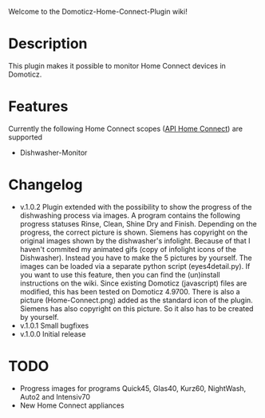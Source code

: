 Welcome to the Domoticz-Home-Connect-Plugin wiki!

# Description
This plugin makes it possible to monitor Home Connect devices in Domoticz.

# Features
Currently the following Home Connect scopes ([API Home Connect](https://developer.home-connect.com/docs/authorization/scope)) are supported
* Dishwasher-Monitor

# Changelog
* v.1.0.2 Plugin extended with the possibility to show the progress of the dishwashing process via images. A program contains the following progress statuses Rinse, Clean, Shine Dry and Finish. Depending on the progress, the correct picture is shown. Siemens has copyright on the original images shown by the dishwasher's infolight. Because of that I haven't commited my animated gifs (copy of infolight icons of the Dishwasher). Instead you have to make the 5 pictures by yourself. The images can be loaded via a separate python script (eyes4detail.py). If you want to use this feature, then you can find the (un)install instructions on the wiki. Since existing Domoticz (javascript) files are modified, this has been tested on Domoticz 4.9700. There is also a picture (Home-Connect.png) added as the standard icon of the plugin. Siemens has also copyright on this picture. So it also has to be created by yourself.
* v.1.0.1 Small bugfixes
* v.1.0.0 Initial release

# TODO
* Progress images for programs Quick45, Glas40, Kurz60, NightWash, Auto2 and Intensiv70
* New Home Connect appliances

